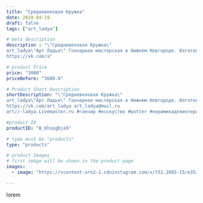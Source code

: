 ```yaml
---
title: "Средневековая Кружка"
date: 2020-04-19
draft: false
tags: ["art_ladya"]

# meta description
description : "\"Средневековая Кружка\" 
art_ladya\"Арт Ладья\" Гончарная мастерская в Нижнем Новгороде. Изготовление керамики и мастер//-классы по обучению. 
https://vk.com/a"

# product Price
price: "3000"
priceBefore: "3600.0"

# Product Short Description
shortDescription: "\"Средневековая Кружка\" 
art_ladya\"Арт Ладья\" Гончарная мастерская в Нижнем Новгороде. Изготовление керамики и мастер//-классы по обучению. 
https://vk.com/art_ladya art_ladya@mail.ru 
art//-ladya.Livemaster.ru #гончар #исскуство #potter #керамикадляинтерьера #керамикаручнаяработа #гончарнаямастерская #керамиканазаказ #handmade #посудаизглины #керамика #гончарнаяпосуда #эксклюзивнаякерамика #dishes #decor #ceramicar #mug #claygoods #tankard #earthenware #ceramic #design #кружка #magic #restaurant #ceramicart #магия #pint #clay #авторскаякерамика"

#product ID
productID: "B_KhspgDja9"

# type must be "products"
type: "products"

# product Images
# first image will be shown in the product page
images:
  - image: "https://scontent-arn2-1.cdninstagram.com/v/t51.2885-15/e35/93871014_165359488076353_9212546413098189879_n.jpg?se=7&tp=1&_nc_ht=scontent-arn2-1.cdninstagram.com&_nc_cat=101&_nc_ohc=ToDPPYiwPFEAX93Bm-9&ccb=7-4&oh=9c4265c8f5c6d17351b7c25154da7074&oe=6083EF3E&_nc_sid=86f79a&ig_cache_key=MjI5MDc5MTU2NDIyNDM3ODU1Nw%3D%3D.2-ccb7-4"

---
```

lorem
